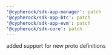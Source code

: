 ```yaml
---
'@cypherock/sdk-app-manager': patch
'@cypherock/sdk-app-btc': patch
'@cypherock/sdk-app-evm': patch
'@cypherock/sdk-core': patch
---
```


added support for new proto definitions
